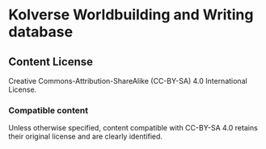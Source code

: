 # Kolverse Worldbuilding and Writing database

## Content License

Creative Commons-Attribution-ShareAlike (CC-BY-SA) 4.0 International License.

### Compatible content

Unless otherwise specified, content compatible with CC-BY-SA 4.0 retains their original license and are clearly identified.
